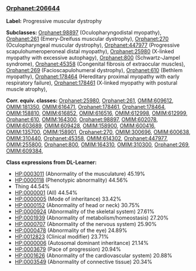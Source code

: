 
### [Orphanet:206644](http://www.orpha.net/ORDO/Orphanet_206644)
**Label:** Progressive muscular dystrophy

**Subclasses:** [Orphanet:98897](http://www.orpha.net/ORDO/Orphanet_98897) (Oculopharyngodistal myopathy), [Orphanet:261](http://www.orpha.net/ORDO/Orphanet_261) (Emery-Dreifuss muscular dystrophy), [Orphanet:270](http://www.orpha.net/ORDO/Orphanet_270) (Oculopharyngeal muscular dystrophy), [Orphanet:447977](http://www.orpha.net/ORDO/Orphanet_447977) (Progressive scapulohumeroperoneal distal myopathy), [Orphanet:25980](http://www.orpha.net/ORDO/Orphanet_25980) (X-linked myopathy with excessive autophagy), [Orphanet:800](http://www.orpha.net/ORDO/Orphanet_800) (Schwartz-Jampel syndrome), [Orphanet:45358](http://www.orpha.net/ORDO/Orphanet_45358) (Congenital fibrosis of extraocular muscles), [Orphanet:269](http://www.orpha.net/ORDO/Orphanet_269) (Facioscapulohumeral dystrophy), [Orphanet:610](http://www.orpha.net/ORDO/Orphanet_610) (Bethlem myopathy), [Orphanet:178464](http://www.orpha.net/ORDO/Orphanet_178464) (Hereditary proximal myopathy with early respiratory failure), [Orphanet:178461](http://www.orpha.net/ORDO/Orphanet_178461) (X-linked myopathy with postural muscle atrophy), 

**Corr. equiv. classes:** [Orphanet:25980](http://www.orpha.net/ORDO/Orphanet_25980), [Orphanet:261](http://www.orpha.net/ORDO/Orphanet_261), [OMIM:609612](http://purl.obolibrary.org/obo/OMIM_609612), [OMIM:181350](http://purl.obolibrary.org/obo/OMIM_181350), [OMIM:616471](http://purl.obolibrary.org/obo/OMIM_616471), [Orphanet:178461](http://www.orpha.net/ORDO/Orphanet_178461), [Orphanet:178464](http://www.orpha.net/ORDO/Orphanet_178464), [OMIM:158810](http://purl.obolibrary.org/obo/OMIM_158810), [OMIM:616852](http://purl.obolibrary.org/obo/OMIM_616852), [OMIM:616516](http://purl.obolibrary.org/obo/OMIM_616516), [OMIM:612998](http://purl.obolibrary.org/obo/OMIM_612998), [OMIM:612999](http://purl.obolibrary.org/obo/OMIM_612999), [Orphanet:610](http://www.orpha.net/ORDO/Orphanet_610), [OMIM:164300](http://purl.obolibrary.org/obo/OMIM_164300), [Orphanet:98897](http://www.orpha.net/ORDO/Orphanet_98897), [OMIM:602078](http://purl.obolibrary.org/obo/OMIM_602078), [OMIM:603689](http://purl.obolibrary.org/obo/OMIM_603689), [OMIM:609428](http://purl.obolibrary.org/obo/OMIM_609428), [OMIM:158900](http://purl.obolibrary.org/obo/OMIM_158900), [OMIM:600416](http://purl.obolibrary.org/obo/OMIM_600416), [OMIM:135700](http://purl.obolibrary.org/obo/OMIM_135700), [OMIM:158901](http://purl.obolibrary.org/obo/OMIM_158901), [Orphanet:270](http://www.orpha.net/ORDO/Orphanet_270), [OMIM:300696](http://purl.obolibrary.org/obo/OMIM_300696), [OMIM:600638](http://purl.obolibrary.org/obo/OMIM_600638), [OMIM:310440](http://purl.obolibrary.org/obo/OMIM_310440), [Orphanet:45358](http://www.orpha.net/ORDO/Orphanet_45358), [OMIM:614302](http://purl.obolibrary.org/obo/OMIM_614302), [Orphanet:447977](http://www.orpha.net/ORDO/Orphanet_447977), [OMIM:255800](http://purl.obolibrary.org/obo/OMIM_255800), [Orphanet:800](http://www.orpha.net/ORDO/Orphanet_800), [OMIM:164310](http://purl.obolibrary.org/obo/OMIM_164310), [OMIM:310300](http://purl.obolibrary.org/obo/OMIM_310300), [Orphanet:269](http://www.orpha.net/ORDO/Orphanet_269), [OMIM:609384](http://purl.obolibrary.org/obo/OMIM_609384), 

**Class expressions from DL-Learner:**

- [HP:0003011](http://purl.obolibrary.org/obo/HP_0003011) (Abnormality of the musculature) 45.19%
- [HP:0000118](http://purl.obolibrary.org/obo/HP_0000118) (Phenotypic abnormality) 44.56%
- Thing 44.54%
- [HP:0000001](http://purl.obolibrary.org/obo/HP_0000001) (All) 44.54%
- [HP:0000005](http://purl.obolibrary.org/obo/HP_0000005) (Mode of inheritance) 33.42%
- [HP:0000152](http://purl.obolibrary.org/obo/HP_0000152) (Abnormality of head or neck) 30.75%
- [HP:0000924](http://purl.obolibrary.org/obo/HP_0000924) (Abnormality of the skeletal system) 27.61%
- [HP:0001939](http://purl.obolibrary.org/obo/HP_0001939) (Abnormality of metabolism/homeostasis) 27.20%
- [HP:0000707](http://purl.obolibrary.org/obo/HP_0000707) (Abnormality of the nervous system) 25.90%
- [HP:0000478](http://purl.obolibrary.org/obo/HP_0000478) (Abnormality of the eye) 24.89%
- [HP:0012823](http://purl.obolibrary.org/obo/HP_0012823) (Clinical modifier) 23.71%
- [HP:0000006](http://purl.obolibrary.org/obo/HP_0000006) (Autosomal dominant inheritance) 21.14%
- [HP:0003679](http://purl.obolibrary.org/obo/HP_0003679) (Pace of progression) 20.94%
- [HP:0001626](http://purl.obolibrary.org/obo/HP_0001626) (Abnormality of the cardiovascular system) 20.88%
- [HP:0003549](http://purl.obolibrary.org/obo/HP_0003549) (Abnormality of connective tissue) 20.34%


